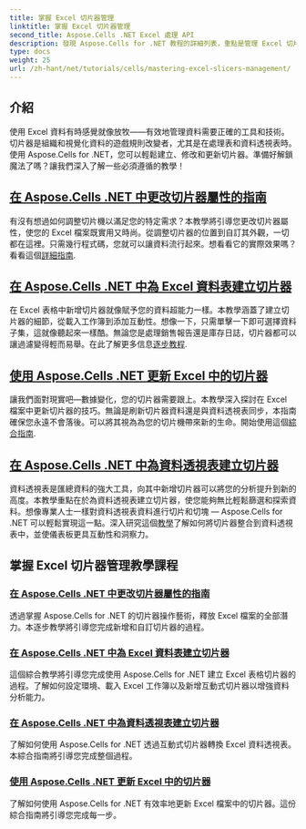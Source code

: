 ```yaml
---
title: 掌握 Excel 切片器管理
linktitle: 掌握 Excel 切片器管理
second_title: Aspose.Cells .NET Excel 處理 API
description: 發現 Aspose.Cells for .NET 教程的詳細列表，重點是管理 Excel 切片器，包括在 Excel 檔案中新增、自訂和更新切片器。
type: docs
weight: 25
url: /zh-hant/net/tutorials/cells/mastering-excel-slicers-management/
---
```

## 介紹

使用 Excel 資料有時感覺就像放牧——有效地管理資料需要正確的工具和技術。切片器是組織和視覺化資料的遊戲規則改變者，尤其是在處理表和資料透視表時。使用 Aspose.Cells for .NET，您可以輕鬆建立、修改和更新切片器。準備好解鎖魔法了嗎？讓我們深入了解一些必須遵循的教學！

## [在 Aspose.Cells .NET 中更改切片器屬性的指南](./guide-change-slicer-properties/)

有沒有想過如何調整切片機以滿足您的特定需求？本教學將引導您更改切片器屬性，使您的 Excel 檔案既實用又時尚。從調整切片器的位置到自訂其外觀，一切都在這裡。只需幾行程式碼，您就可以讓資料流行起來。想看看它的實際效果嗎？看看這個[詳細指南](./guide-change-slicer-properties/).

## [在 Aspose.Cells .NET 中為 Excel 資料表建立切片器](./creating-slicer-for-excel-table/)

在 Excel 表格中新增切片器就像賦予您的資料超能力一樣。本教學涵蓋了建立切片器的細節，從載入工作簿到添加互動性。想像一下，只需單擊一下即可選擇資料子集，這就像聽起來一樣酷。無論您是處理銷售報告還是庫存日誌，切片器都可以讓過濾變得輕而易舉。在此了解更多信息[逐步教程](./creating-slicer-for-excel-table/).

## [使用 Aspose.Cells .NET 更新 Excel 中的切片器](./update-slicers-in-excel/)

讓我們面對現實吧—數據變化，您的切片器需要跟上。本教學深入探討在 Excel 檔案中更新切片器的技巧。無論是刷新切片器資料還是與資料透視表同步，本指南確保您永遠不會落後。可以將其視為為您的切片機帶來新的生命。開始使用這個[綜合指南](./update-slicers-in-excel/).

## [在 Aspose.Cells .NET 中為資料透視表建立切片器](./creating-slicer-for-pivot-table/)

資料透視表是匯總資料的強大工具，向其中新增切片器可以將您的分析提升到新的高度。本教學重點在於為資料透視表建立切片器，使您能夠無比輕鬆篩選和探索資料。想像專業人士一樣對資料透視表資料進行切片和切塊 — Aspose.Cells for .NET 可以輕鬆實現這一點。深入研究這個[教學](./creating-slicer-for-pivot-table/)了解如何將切片器整合到資料透視表中，並使儀表板更具互動性和洞察力。

## 掌握 Excel 切片器管理教學課程
### [在 Aspose.Cells .NET 中更改切片器屬性的指南](./guide-change-slicer-properties/)
透過掌握 Aspose.Cells for .NET 的切片器操作藝術，釋放 Excel 檔案的全部潛力。本逐步教學將引導您完成新增和自訂切片器的過程。
### [在 Aspose.Cells .NET 中為 Excel 資料表建立切片器](./creating-slicer-for-excel-table/)
這個綜合教學將引導您完成使用 Aspose.Cells for .NET 建立 Excel 表格切片器的過程。了解如何設定環境、載入 Excel 工作簿以及新增互動式切片器以增強資料分析能力。
### [在 Aspose.Cells .NET 中為資料透視表建立切片器](./creating-slicer-for-pivot-table/)
了解如何使用 Aspose.Cells for .NET 透過互動式切片器轉換 Excel 資料透視表。本綜合指南將引導您完成整個過程。
### [使用 Aspose.Cells .NET 更新 Excel 中的切片器](./update-slicers-in-excel/)
了解如何使用 Aspose.Cells for .NET 有效率地更新 Excel 檔案中的切片器。這份綜合指南將引導您完成每一步。